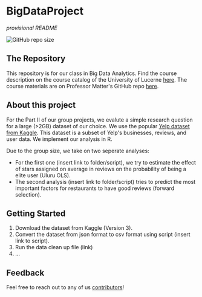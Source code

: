 # BigDataProject

*provisional README* 

![GitHub repo size](https://img.shields.io/github/repo-size/FStiffler/BigDataProject)

## The Repository 

This repository is for our class in Big Data Analytics. Find the course description on the course catalog of the University of Lucerne [here](https://portal.unilu.ch/details?code=FS211088). The course materials are on Professor Matter's GitHub repo [here](https://github.com/umatter/BigData).

## About this project

For the Part II of our group projects, we evalute a simple research question for a large (>2GB) dataset of our choice. We use the popular [Yelp dataset from Kaggle](https://www.kaggle.com/yelp-dataset/yelp-dataset). This dataset is a subset of Yelp's businesses, reviews, and user data. We implement our analysis in R.

Due to the group size, we take on two seperate analyses: 
* For the first one (insert link to folder/script), we try to estimate the effect of stars assigned on average in reviews on the probability of being a elite user (Uluru OLS).
* The second analysis (insert link to folder/script) tries to predict the most important factors for restaurants to have good reviews (forward selection).

## Getting Started

1. Download the dataset from Kaggle (Version 3).
2. Convert the dataset from json format to csv format using script (insert link to script).
3. Run the data clean up file (link)
4. ...
## Feedback

Feel free to reach out to any of us [contributors](https://github.com/https://github.com/FStiffler/BigDataProject/graphs/contributors)!


